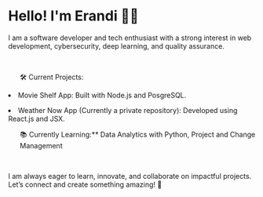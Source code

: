 <h1>Hello! I'm Erandi 👩‍💻</h1>
<p>I am a software developer and tech enthusiast with a strong interest in web development, cybersecurity, deep learning, and quality assurance.</p><br />

<ul>🛠️ Current Projects:</ul>
<li>Movie Shelf App: Built with Node.js and PosgreSQL.</p>
<li>Weather Now App (Currently a private repository): Developed using React.js and JSX.</p>
<ul>📚 Currently Learning:** Data Analytics with Python, Project and Change Management</ul>  <br />

<p>I am always eager to learn, innovate, and collaborate on impactful projects. Let’s connect and create something amazing! 🚀</p>
